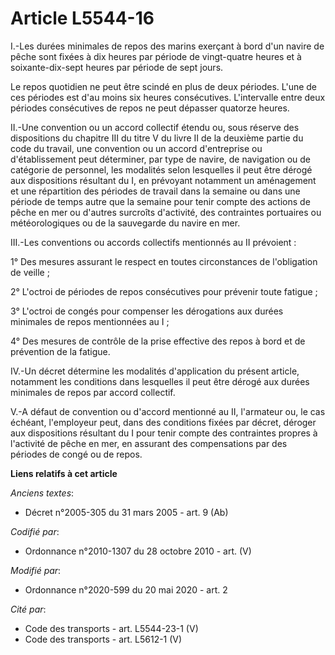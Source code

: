 # Article L5544-16

I.-Les durées minimales de repos des marins exerçant à bord d'un navire de pêche sont fixées à dix heures par période de
vingt-quatre heures et à soixante-dix-sept heures par période de sept jours.

Le repos quotidien ne peut être scindé en plus de deux périodes. L'une de ces périodes est d'au moins six heures
consécutives. L'intervalle entre deux périodes consécutives de repos ne peut dépasser quatorze heures.

II.-Une convention ou un accord collectif étendu ou, sous réserve des dispositions du chapitre III du titre V du livre II de
la deuxième partie du code du travail, une convention ou un accord d'entreprise ou d'établissement peut déterminer, par type
de navire, de navigation ou de catégorie de personnel, les modalités selon lesquelles il peut être dérogé aux dispositions
résultant du I, en prévoyant notamment un aménagement et une répartition des périodes de travail dans la semaine ou dans une
période de temps autre que la semaine pour tenir compte des actions de pêche en mer ou d'autres surcroîts d'activité, des
contraintes portuaires ou météorologiques ou de la sauvegarde du navire en mer.

III.-Les conventions ou accords collectifs mentionnés au II prévoient :

1° Des mesures assurant le respect en toutes circonstances de l'obligation de veille ;

2° L'octroi de périodes de repos consécutives pour prévenir toute fatigue ;

3° L'octroi de congés pour compenser les dérogations aux durées minimales de repos mentionnées au I ;

4° Des mesures de contrôle de la prise effective des repos à bord et de prévention de la fatigue.

IV.-Un décret détermine les modalités d'application du présent article, notamment les conditions dans lesquelles il peut être
dérogé aux durées minimales de repos par accord collectif.

V.-A défaut de convention ou d'accord mentionné au II, l'armateur ou, le cas échéant, l'employeur peut, dans des conditions
fixées par décret, déroger aux dispositions résultant du I pour tenir compte des contraintes propres à l'activité de pêche en
mer, en assurant des compensations par des périodes de congé ou de repos.

**Liens relatifs à cet article**

_Anciens textes_:

  - Décret n°2005-305 du 31 mars 2005 - art. 9 (Ab)

_Codifié par_:

  - Ordonnance n°2010-1307 du 28 octobre 2010 - art. (V)

_Modifié par_:

  - Ordonnance n°2020-599 du 20 mai 2020 - art. 2

_Cité par_:

  - Code des transports - art. L5544-23-1 (V)
  - Code des transports - art. L5612-1 (V)
